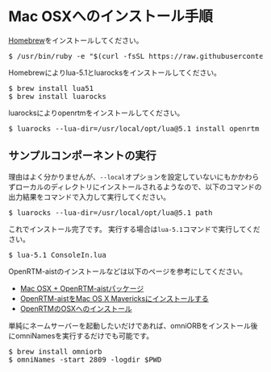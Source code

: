 # Mac OSXへのインストール手順

[Homebrew](https://brew.sh/index_ja)をインストールしてください。

<pre>
$ /usr/bin/ruby -e "$(curl -fsSL https://raw.githubusercontent.com/Homebrew/install/master/install)"
</pre>


Homebrewによりlua-5.1とluarocksをインストールしてください。

<pre>
$ brew install lua51
$ brew install luarocks
</pre>


luarocksによりopenrtmをインストールしてください。

<pre>
$ luarocks --lua-dir=/usr/local/opt/lua@5.1 install openrtm
</pre>


<!-- 


## 通常版をインストールする場合

luarocksによりopenrtmをインストールしてください。

<pre>
$ luarocks --lua-dir=/usr/local/opt/lua@5.1 install openrtm
</pre>

## corba_cdr対応版をインストールする場合

ソースコードからインストールしてください。

<pre>
$ git clone -b corba_cdr_support https://github.com/Nobu19800/RTM-Lua
$ cd RTM-Lua
$ cp spec/*.rockspec ./
$ luarocks --lua-dir=/usr/local/opt/lua@5.1 make
</pre>

-->


## サンプルコンポーネントの実行

理由はよく分かりませんが、`--local`オプションを設定していないにもかかわらずローカルのディレクトリにインストールされるようなので、以下のコマンドの出力結果をコマンドで入力して実行してください。

<pre>
$ luarocks --lua-dir=/usr/local/opt/lua@5.1 path
</pre>

これでインストール完了です。
実行する場合は`lua-5.1`コマンドで実行してください。

<pre>
$ lua-5.1 ConsoleIn.lua
</pre>

OpenRTM-aistのインストールなどは以下のページを参考にしてください。

* [Mac OSX + OpenRTM-aistパッケージ](http://sugarsweetrobotics.com/?page_id=111)
* [OpenRTM-aistをMac OS X Mavericksにインストールする](https://qiita.com/switchback_sus4/items/25a969fcc30da2cdff3b)
* [OpenRTMのOSXへのインストール](http://docs.fabo.io/openrtm/installosx.html)


単純にネームサーバーを起動したいだけであれば、omniORBをインストール後にomniNamesを実行するだけでも可能です。

<pre>
$ brew install omniorb
$ omniNames -start 2809 -logdir $PWD
</pre>
